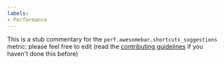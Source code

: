 ```yaml
---
labels:
- Performance
---
```

This is a stub commentary for the `perf.awesomebar.shortcuts_suggestions` metric: please feel free to edit (read the
[contributing guidelines](https://github.com/mozilla/glean-annotations/blob/main/CONTRIBUTING.md)
if you haven't done this before)
